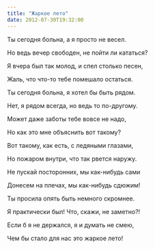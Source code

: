 ```yaml
---
title: "Жаркое лето"
date: 2012-07-30T19:32:00
---
```


Ты сегодня больна, а я просто не весел.

Но ведь вечер свободен, не пойти ли кататься?

Я вчера был так молод, и спел столько песен,

Жаль, что что-то тебе помешало остаться.



Ты сегодня больна, я хотел бы быть рядом.

Нет, я рядом всегда, но ведь то по-другому.

Может даже заботы тебе вовсе не надо,

Но как это мне объяснить вот такому?



Вот такому, как есть, с ледяными глазами,

Но пожаром внутри, что так рвется наружу.

Не пускай посторонних, мы как-нибудь сами

Донесем на плечах, мы как-нибудь сдюжим!



Ты просила опять быть немного скромнее.

Я практически был! Что, скажи, не заметно?!

Если б я не держался, я и думать не смею,

Чем бы стало для нас это жаркое лето!
